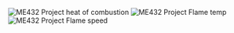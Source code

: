 ![ME432 Project heat of combustion](https://github.com/user-attachments/assets/f1de738c-b29d-4296-8ed8-d4b1b2d57180)
![ME432 Project Flame temp](https://github.com/user-attachments/assets/c4a42377-d3d2-4bbf-9d85-2039dc94533e)
![ME432 Project Flame speed](https://github.com/user-attachments/assets/edac7807-51ed-4d93-b277-d27f55c2a48a)
